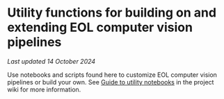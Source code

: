 # Utility functions for building on and extending EOL computer vision pipelines
*Last updated 14 October 2024*  

Use notebooks and scripts found here to customize EOL computer vision pipelines or build your own. See [Guide to utility notebooks](https://github.com/aubricot/computer_vision_with_eol_images/wiki/Guide-to-utility-notebooks) in the project wiki for more information. 
